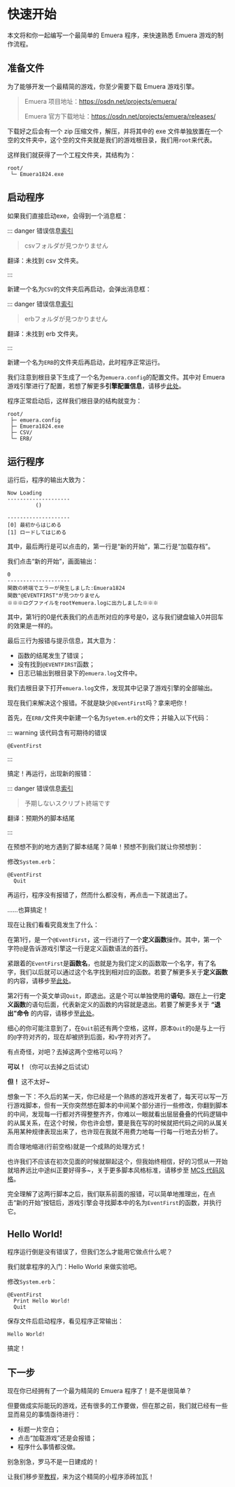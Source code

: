 # 快速开始

本文将和你一起编写一个最简单的 Emuera 程序，来快速熟悉 Emuera 游戏的制作流程。

## 准备文件

为了能够开发一个最精简的游戏，你至少需要下载 Emuera 游戏引擎。

> Emuera 项目地址：https://osdn.net/projects/emuera/
>
> Emuera 官方下载地址：https://osdn.net/projects/emuera/releases/

下载好之后会有一个 zip 压缩文件，解压，并将其中的 exe 文件单独放置在一个空的文件夹中，这个空的文件夹就是我们的游戏根目录，我们用`root`来代表。

这样我们就获得了一个工程文件夹，其结构为：

```
root/
 └─ Emuera1824.exe
```

## 启动程序

如果我们直接启动exe，会得到一个消息框：

::: danger 错误信息<a href="javascript:alert('TODO')">索引</a>

> csvフォルダが見つかりません

翻译：未找到 csv 文件夹。

:::

新建一个名为`CSV`的文件夹后再启动，会弹出消息框：

::: danger 错误信息<a href="javascript:alert('TODO')">索引</a>

> erbフォルダが見つかりません

翻译：未找到 erb 文件夹。

:::

新建一个名为`ERB`的文件夹后再启动，此时程序正常运行。

我们注意到根目录下生成了一个名为`emuera.config`的配置文件。其中对 Emuera 游戏引擎进行了配置，若想了解更多**引擎配置信息**，请移步[此处](../reference/Config_File)。

程序正常启动后，这样我们根目录的结构就变为：

```
root/
 ├─ emuera.config
 ├─ Emuera1824.exe
 ├─ CSV/
 └─ ERB/
```

## 运行程序

运行后，程序的输出大致为：

```
Now Loading
--------------------
         ()

--------------------
[0] 最初からはじめる
[1] ロードしてはじめる
```

其中，最后两行是可以点击的，第一行是“新的开始”，第二行是“加载存档”。

我们点击“新的开始”，画面输出：

```
0
--------------------
関数の終端でエラーが発生しました:Emuera1824
関数"@EVENTFIRST"が見つかりません
※※※ログファイルをroot¥emuera.logに出力しました※※※
```

其中，第1行的0是代表我们的点击所对应的序号是0，这与我们键盘输入0并回车的效果是一样的。

最后三行为报错与提示信息，其大意为：

- 函数的结尾发生了错误；
- 没有找到`@EVENTFIRST`函数；
- 日志已输出到根目录下的`emuera.log`文件中。

我们去根目录下打开`emuera.log`文件，发现其中记录了游戏引擎的全部输出。

现在我们来解决这个报错。不就是缺少`@EventFirst`吗？拿来吧你！

首先，在`ERB/`文件夹中新建一个名为`Syetem.erb`的文件；并输入以下代码：

::: warning 该代码含有可期待的错误

```
@EventFirst
```

:::

搞定！再运行，出现新的报错：

::: danger 错误信息<a href="javascript:alert('TODO')">索引</a>

> 予期しないスクリプト終端です

翻译：预期外的脚本结尾

:::

在预想不到的地方遇到了脚本结尾？简单！预想不到我们就让你预想到：

修改`System.erb`：

```
@EventFirst
  Quit
```

再运行，程序没有报错了，然而什么都没有，再点击一下就退出了。

……也算搞定！

现在让我们看看究竟发生了什么：

在第1行，是一个`@EventFirst`，这一行进行了一个**定义函数**操作。其中，第一个字符`@`是告诉游戏引擎这一行是定义函数语法的首行。

紧跟着的`EventFirst`是**函数名**，也就是为我们定义的函数取一个名字，有了名字，我们以后就可以通过这个名字找到相对应的函数。若要了解更多关于**定义函数**的内容，请移步至[此处]()。

第2行有一个英文单词`Quit`，即退出。这是个可以单独使用的**语句**。跟在上一行**定义函数**的语句后面，代表新定义的函数的内容就是退出。若要了解更多关于 **“退出”命令** 的内容，请移步至[此处]()。

细心的你可能注意到了，在`Quit`前还有两个空格，这样，原本`Quit`的`Q`是与上一行的`@`字符对齐的，现在却被挤到后面，和`v`字符对齐了。

有点奇怪，对吧？去掉这两个空格可以吗？

**可以！**（你可以去掉之后试试）

**但！** 这不太好~

想象一下：不久后的某一天，你已经是一个熟练的游戏开发者了，每天可以写一万行游戏脚本，但有一天你突然想在脚本的中间某个部分进行一些修改，你翻到脚本的中间，发现每一行都对齐得整整齐齐，你难以一眼就看出层层叠叠的代码逻辑中的从属关系，在这个时候，你也许会想，要是我在写的时候就把代码之间的从属关系用某种规律表现出来了，也许现在我就不用费力地每一行每一行地去分析了。

而合理地缩进(行前空格)就是一个成熟的处理方式！

也许我们不应该在初次见面的时候就聊起这个，但我始终相信，好的习惯从一开始就培养远比中途纠正要好得多~，关于更多脚本风格标准，请移步至 [MCS 代码风格]()。

完全理解了这两行脚本之后，我们联系前面的报错，可以简单地推理出，在点击“新的开始”按钮后，游戏引擎会寻找脚本中的名为`EventFirst`的函数，并执行它。

## Hello World!

程序运行倒是没有错误了，但我们怎么才能用它做点什么呢？

我们就拿程序的入门：Hello World 来做实验吧。

修改`System.erb`：

```erb
@EventFirst
  Print Hello World!
  Quit
```

保存文件后启动程序，看见程序正常输出：

```
Hello World!
```

搞定！

## 下一步

现在你已经拥有了一个最为精简的 Emuera 程序了！是不是很简单？

但要做成实际能玩的游戏，还有很多的工作要做，但在那之前，我们就已经有一些显而易见的事情亟待进行：

- 标题一片空白；
- 点击“加载游戏”还是会报错；
- 程序什么事情都没做。

别急别急，罗马不是一日建成的！

让我们移步至[教程](tutorials/)，来为这个精简的小程序添砖加瓦！